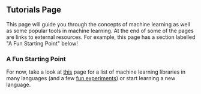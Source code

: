 ## Tutorials Page
This page will guide you through the concepts of machine learning as well as some popular tools in machine learning. At the end of some of the pages are links to external resources. For example, this page has a section labelled "A Fun Starting Point" below!

### A Fun Starting Point
For now, take a look at [this](https://www.techrepublic.com/article/github-the-top-10-programming-languages-for-machine-learning/) page for a list of machine learning libraries in many languages (and a few [fun experiments](https://github.com/xviniette/FlappyLearning)) or start learning a new language.
